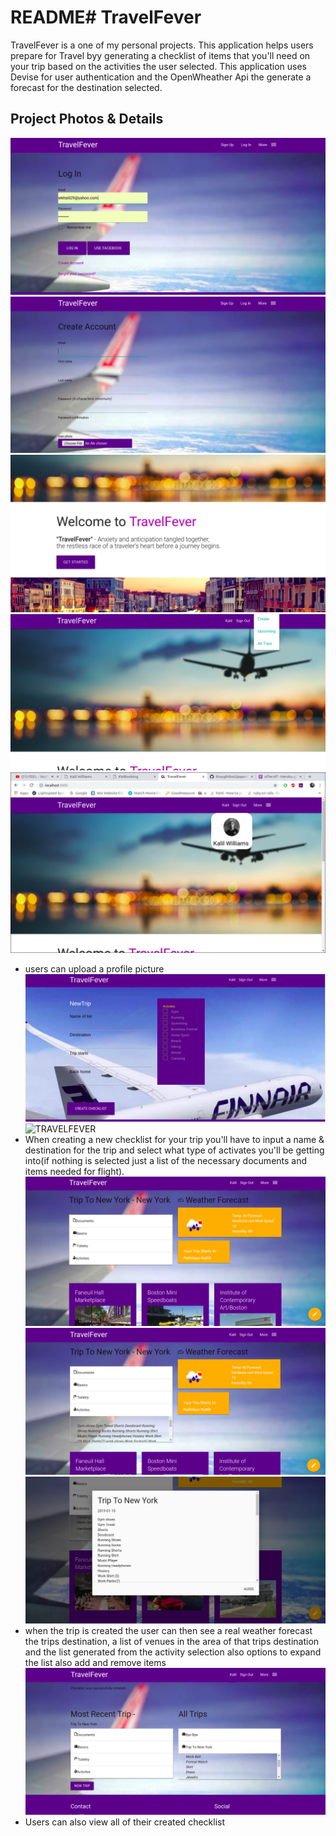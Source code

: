 # README# TravelFever
TravelFever is a one of my personal projects. This application helps users prepare for Travel byy generating a checklist of items that you'll need on your trip based on the activities the user selected. This application uses Devise for user authentication and the OpenWheather Api the generate a forecast for the destination selected.

## Project Photos & Details

![TRAVELFEVER](https://github.com/kalil1/TavelFever/blob/master/app/assets/images/sign_in.png)
![TRAVELFEVER](https://github.com/kalil1/TavelFever/blob/master/app/assets/images/sign_up.png)
![TRAVELFEVER](https://github.com/kalil1/TavelFever/blob/master/app/assets/images/home2.png)
![TRAVELFEVER](https://github.com/kalil1/TavelFever/blob/master/app/assets/images/nav-dropdown.png)
![TRAVELFEVER](https://github.com/kalil1/TavelFever/blob/master/app/assets/images/home-profile.png)
* users can upload a profile picture
![TRAVELFEVER](https://github.com/kalil1/TavelFever/blob/master/app/assets/images/create.png)
![TRAVELFEVER](https://github.com/kalil1/TavelFever/blob/master/app/assets/images/create-calender.png)
* When creating a new checklist for your trip you'll have to input a name & destination for the trip and select what type of activates you'll be getting into(if nothing is selected just a list of the necessary documents and items needed for flight).  
![TRAVELFEVER](https://github.com/kalil1/TavelFever/blob/master/app/assets/images/NYtrip.png)
![TRAVELFEVER](https://github.com/kalil1/TavelFever/blob/master/app/assets/images/trip-list.png)
![TRAVELFEVER](https://github.com/kalil1/TavelFever/blob/master/app/assets/images/list-expanded.png)
* when the trip is created the user can then see a real weather forecast the trips destination, a list of venues in the area of that trips destination and the list generated from the activity selection also options to expand the list also add and remove items
![TRAVELFEVER](https://github.com/kalil1/TavelFever/blob/master/app/assets/images/list-index.png)
* Users can also view all of their created checklist
